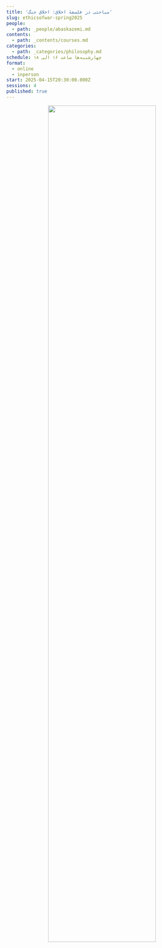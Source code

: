 ```yaml
---
title: 'مباحثی در فلسفهٔ اخلاق: اخلاق جنگ'
slug: ethicsofwar-spring2025
people:
  - path: _people/abaskazemi.md
contents:
  - path: _contents/courses.md
categories:
  - path: _categories/philosophy.md
schedule: چهارشنبه‌ها ساعت ۱۶ الی ۱۸
format:
  - online
  - inperson
start: 2025-04-15T20:30:00.000Z
sessions: 4
published: true
---
```



<center>
<img 
       src="https://assets.tina.io/b6b0cb5c-4b1b-43f4-9bea-8d6867c09320/academy/spring2025/0- Abbas.jpg" 
       alt=" "
       style="width: 75%; height:75%;" />
</center>
<br><br>
